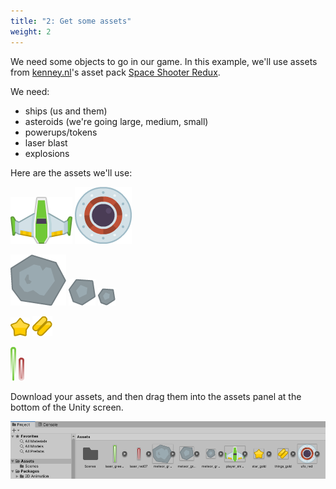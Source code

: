 ```yaml
---
title: "2: Get some assets"
weight: 2
---
```


We need some objects to go in our game. In this example, we'll use assets from [kenney.nl](https://kenney.nl/)'s asset pack [Space Shooter Redux](https://www.kenney.nl/assets/space-shooter-redux).

We need:
- ships (us and them)
- asteroids (we're going large, medium, small)
- powerups/tokens
- laser blast
- explosions

Here are the assets we'll use:

![](player_ship1_green.png)
![](ufo_red.png)

![](meteor_grey_big3.png)
![](meteor_grey_med1.png)
![](meteor_grey_small1.png)

![](star_gold.png)
![](things_gold.png)

![](laser_green11.png)
![](laser_red07.png)

Download your assets, and then drag them into the assets panel at the bottom of the Unity screen.

![](projectConsole.png)
